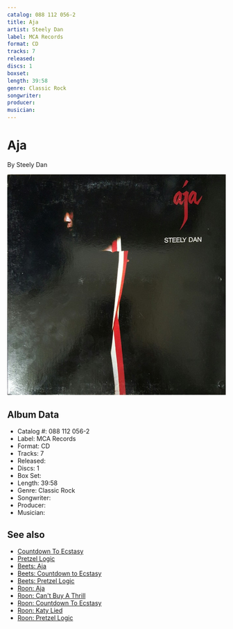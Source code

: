 ```yaml
---
catalog: 088 112 056-2
title: Aja
artist: Steely Dan
label: MCA Records
format: CD
tracks: 7
released: 
discs: 1
boxset: 
length: 39:58
genre: Classic Rock
songwriter: 
producer: 
musician: 
---
```


# Aja

By Steely Dan

![](../../assets/albumcovers/Steely_Dan-Aja.png)

## Album Data

- Catalog #: 088 112 056-2
- Label: MCA Records
- Format: CD
- Tracks: 7
- Released: 
- Discs: 1
- Box Set: 
- Length: 39:58
- Genre: Classic Rock
- Songwriter: 
- Producer: 
- Musician: 


## See also

- [Countdown To Ecstasy](Countdown_To_Ecstasy.md)
- [Pretzel Logic](Pretzel_Logic.md)
- [Beets: Aja](../../Beets/Steely_Dan/Aja.md)
- [Beets: Countdown to Ecstasy](../../Beets/Steely_Dan/Countdown_to_Ecstasy.md)
- [Beets: Pretzel Logic](../../Beets/Steely_Dan/Pretzel_Logic.md)
- [Roon: Aja](../../Roon/Steely_Dan/Aja.md)
- [Roon: Can't Buy A Thrill](../../Roon/Steely_Dan/Cant_Buy_A_Thrill.md)
- [Roon: Countdown To Ecstasy](../../Roon/Steely_Dan/Countdown_To_Ecstasy.md)
- [Roon: Katy Lied](../../Roon/Steely_Dan/Katy_Lied.md)
- [Roon: Pretzel Logic](../../Roon/Steely_Dan/Pretzel_Logic.md)
